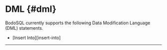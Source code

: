 # DML {#dml}

BodoSQL currently supports the following Data Modification Language (DML) statements.

- [Insert Into][insert-into]

______________________________________________________________________
